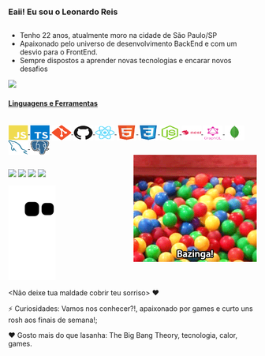 ### Eaii! Eu sou o Leonardo Reis
##
- Tenho 22 anos, atualmente moro na cidade de São Paulo/SP
- Apaixonado pelo universo de desenvolvimento BackEnd e com um desvio para o FrontEnd.
- Sempre dispostos a aprender novas tecnologias e encarar novos desafios
<div>
  <a href="https://github.com/LeoReisMelo"/>
</div>
<img height="180em" src="https://github-readme-stats.vercel.app/api?username=LeoReisMelo&show_icons=true&theme=dark&include_all_commits=true&count_private=true"/>

<h4><b>Linguagens e Ferramentas</b></h4>  
<div style="display: inline_block"><br>
  <img align="center" alt="Leo-Js" height="30" width="40" src="https://raw.githubusercontent.com/devicons/devicon/master/icons/javascript/javascript-plain.svg">
  <img align="center" alt="Leo-Ts" height="30" width="40" src="https://raw.githubusercontent.com/devicons/devicon/master/icons/typescript/typescript-plain.svg">
  <img align="center" alt="Leo-Git" height="30" width="40" src="https://github.com/devicons/devicon/blob/master/icons/git/git-original.svg">
  <img align="center" alt="Leo-GitHub" height="30" width="40" src="https://github.com/devicons/devicon/blob/master/icons/github/github-original.svg">
  <img align="center" alt="Leo-React" height="30" width="40" src="https://raw.githubusercontent.com/devicons/devicon/master/icons/react/react-original.svg">
  <img align="center" alt="Leo-HTML" height="30" width="40" src="https://raw.githubusercontent.com/devicons/devicon/master/icons/html5/html5-original.svg">
  <img align="center" alt="Leo-CSS" height="30" width="40" src="https://raw.githubusercontent.com/devicons/devicon/master/icons/css3/css3-original.svg">
  <img align="center" alt="Leo-Node" height="30" width="40" src="https://raw.githubusercontent.com/devicons/devicon/master/icons/nodejs/nodejs-original.svg">
  <img align="center" alt="Leo-Nest" height="30" width="40" src="https://github.com/devicons/devicon/blob/master/icons/nestjs/nestjs-plain-wordmark.svg">
  <img align="center" alt="Leo-Graohql" height="30" width="40" src="https://github.com/devicons/devicon/blob/master/icons/graphql/graphql-plain-wordmark.svg">
  <img align="center" alt="Leo-Mongodb" height="30" width="40" src="https://github.com/devicons/devicon/blob/master/icons/mongodb/mongodb-original.svg">
  <img align="center" alt="Leo-MySQL" height="30" width="40" src="https://github.com/devicons/devicon/blob/master/icons/mysql/mysql-original.svg">
  <img align="center" alt="Leo-Postgres" height="30" width="40" src="https://github.com/devicons/devicon/blob/master/icons/postgresql/postgresql-original.svg">
</div>

<div>
   <img align="right" alt="Rafa-yoda" src="https://github.com/LeoReisMelo/LeoReisMelo/blob/main/39d133ee277e4568fb5258cd0dfc07dd.gif"> 
</div>

##

<div> 
  <a href="" target="_blank"><img src="https://img.shields.io/badge/YouTube-FF0000?style=for-the-badge&logo=youtube&logoColor=white" target="_blank"></a>
  <a href="https://instagram.com/meeloleo" target="_blank"><img src="https://img.shields.io/badge/-Instagram-%23E4405F?style=for-the-badge&logo=instagram&logoColor=white" target="_blank"></a>
  <a href = "mailto:leonardoreismeelo@outlook.com"><img src="https://img.shields.io/badge/-Outlook-%23333?style=for-the-badge&logo=microsoftoutlook&logoColor=white" target="_blank"></a>
  <a href="https://www.linkedin.com/in/leonardoreismelo" target="_blank"><img src="https://img.shields.io/badge/-LinkedIn-%230077B5?style=for-the-badge&logo=linkedin&logoColor=white" target="_blank"></a> 
 
  ![Snake animation](https://github.com/rafaballerini/rafaballerini/blob/output/github-contribution-grid-snake.svg)
 
</div>

<Não deixe tua maldade cobrir teu sorriso> ❤

⚡ Curiosidades: Vamos nos conhecer?!, apaixonado por games e curto uns rosh aos finais de semana!;

❤️ Gosto mais do que lasanha: The Big Bang Theory, tecnologia, calor, games.
